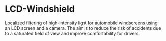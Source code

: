 # LCD-Windshield
Localized filtering of high-intensity light for automobile windscreens using an LCD screen and a camera. The aim is to reduce the risk of accidents due to a saturated field of view and improve comfortability for drivers.
